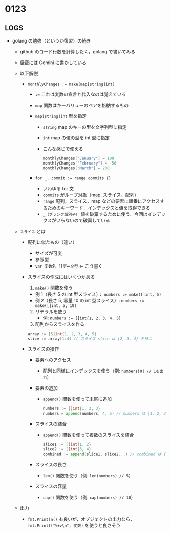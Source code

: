 # 0123

## LOGS

- golang の勉強（というか復習）の続き

  - github のコード行数を計算したく，golang で書いてみる
  - 厳密には Gemini に書かしている
  - 以下解説

    - `monthlyChanges := make(map[string]int)`

      - `:=` これは変数の宣言と代入なのは覚えている
      - `map` 関数はキーバリューのペアを格納するもの
      - `map[string]int` 型を指定

        - `string` map のキーの型を文字列型に指定
        - `int` map の値の型を int 型に指定
        - こんな感じで使える

          ```go
          monthlyChanges["January"] = 100
          monthlyChanges["February"] = -50
          monthlyChanges["March"] = 200
          ```

      - `for _, commit := range commits {}`
        - いわゆる for 文
        - `commits` がループ対象（map, スライス，配列）
        - `range` 配列，スライス，map などの要素に順番にアクセスするためのキーワード．インデックスと値を取得できる
        - `_（ブランク識別子）` 値を破棄するために使う．今回はインデックスがいらないので破棄している

  - `スライス` とは

    - 配列に似たもの（違い）
      - サイズが可変
      - 参照型
      - `var 変数名 []データ型` ← こう書く
    - スライスの作成にはいくつかある

      1. `make()` 関数を使う

      - 例 1（長さ 5 の int 型スライス）： `numbers := make([]int, 5)`
      - 例 2（長さ 5, 容量 10 の int 型スライス）: `numbers := make([]int, 5, 10)`

      2. リテラルを使う
         - 例: `numbers := []int{1, 2, 3, 4, 5}`
      3. 配列からスライスを作る

      ```go
      array := [5]int{1, 2, 3, 4, 5}
      slice := array[1:4] // スライス slice は {2, 3, 4} を持つ
      ```

    - スライスの操作

      - 要素へのアクセス
        - 配列と同様にインデックスを使う（例: `numbers[0] // 1を出力`）
      - 要素の追加

        - `append()` 関数を使って末尾に追加

          ```go
          numbers := []int{1, 2, 3}
          numbers = append(numbers, 4, 5) // numbers は {1, 2, 3, 4, 5} になる
          ```

      - スライスの結合

        - `append()` 関数を使って複数のスライスを結合

          ```go
          slice1 := []int{1, 2}
          slice2 := []int{3, 4}
          combined := append(slice1, slice2...) // combined は {1, 2, 3, 4} になる
          ```

      - スライスの長さ
        - `len()` 関数を使う（例: `len(numbers) // 5`）
      - スライスの容量
        - `cap()` 関数を使う（例: `cap(numbers) // 10`）

  - 出力
    - `fmt.Println()` も良いが，オブジェクトの出力なら，`fmt.Printf("%+v\n", 変数)` を使うと良さそう
